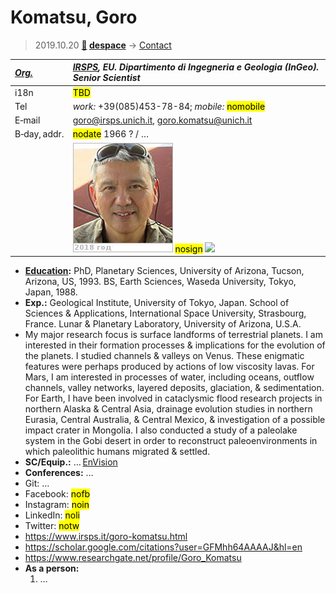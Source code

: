 # Komatsu, Goro
> 2019.10.20 **[🚀](../index/index.md) [despace](index.md)** → [Contact](contact.md)

|*[Org.](contact.md)*|*[IRSPS](zz_irsps.md), EU. Dipartimento di Ingegneria e Geologia (InGeo). Senior Scientist*|
|:--|:--|
|i18n|<mark>TBD</mark>|
|Tel|*work:* +39(085)453-78-84; *mobile:* <mark>nomobile</mark>|
|E‑mail|<goro@irsps.unich.it>, <goro.komatsu@unich.it>|
|B‑day, addr.|<mark>nodate</mark> 1966 ? / …|
||[![](f/contact/k/komatsu1_photo_thumb.jpg)](f/contact/k/komatsu1_photo.jpg) <mark>nosign</mark> [![](f/contact//1_sign_thumb.jpg)](f/contact//1_sign.png)|

   - **[Education](edu.md):**  PhD, Planetary Sciences, University of Arizona, Tucson, Arizona, US, 1993. BS, Earth Sciences, Waseda University, Tokyo, Japan, 1988.
   - **Exp.:** Geological Institute, University of Tokyo, Japan. School of Sciences & Applications, International Space University, Strasbourg, France. Lunar & Planetary Laboratory, University of Arizona, U.S.A.
   - My major research focus is surface landforms of terrestrial planets. I am interested in their formation processes & implications for the evolution of the planets. I studied channels & valleys on Venus. These enigmatic features were perhaps produced by actions of low viscosity lavas. For Mars, I am interested in processes of water, including oceans, outflow channels, valley networks, layered deposits, glaciation, & sedimentation. For Earth, I have been involved in cataclysmic flood research projects in northern Alaska & Central Asia, drainage evolution studies in northern Eurasia, Central Australia, & Central Mexico, & investigation of a possible impact crater in Mongolia. I also conducted a study of a paleolake system in the Gobi desert in order to reconstruct paleoenvironments in which paleolithic humans migrated & settled.
   - **SC/Equip.:** … [EnVision](envision.md)
   - **Conferences:** …
   - Git: …
   - Facebook: <mark>nofb</mark>
   - Instagram: <mark>noin</mark>
   - LinkedIn: <mark>noli</mark>
   - Twitter: <mark>notw</mark>
   - <https://www.irsps.it/goro-komatsu.html>
   - <https://scholar.google.com/citations?user=GFMhh64AAAAJ&hl=en>
   - <https://www.researchgate.net/profile/Goro_Komatsu>
   - **As a person:**
      1. …
